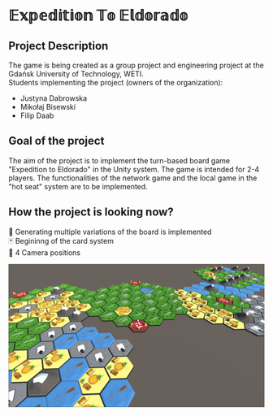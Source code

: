 # 𝔼𝕩𝕡𝕖𝕕𝕚𝕥𝕚𝕠𝕟 𝕋𝕠 𝔼𝕝𝕕𝕠𝕣𝕒𝕕𝕠
## Project Description
The game is being created as a group project and engineering project at the Gdańsk University of Technology, WETI.  
Students implementing the project (owners of the organization):  
- Justyna Dabrowska
- Mikołaj Bisewski
- Filip Daab

## Goal of the project
The aim of the project is to implement the turn-based board game "Expedition to Eldorado" in the Unity system. The game is intended for 2-4 players. The functionalities of the network game and the local game in the "hot seat" system are to be implemented.

## How the project is looking now?
🎲 Generating multiple variations of the board is implemented  
🃏 Begininng of the card system  
🎥 4 Camera positions

![Generated Board](/profile/img/board_done.png "Generated Board")
<!--

**Here are some ideas to get you started:**

🙋‍♀️ A short introduction - what is your organization all about?
🌈 Contribution guidelines - how can the community get involved?
👩‍💻 Useful resources - where can the community find your docs? Is there anything else the community should know?
🍿 Fun facts - what does your team eat for breakfast?
🧙 Remember, you can do mighty things with the power of [Markdown](https://docs.github.com/github/writing-on-github/getting-started-with-writing-and-formatting-on-github/basic-writing-and-formatting-syntax)
-->
